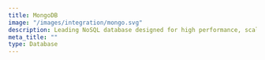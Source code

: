 ```yaml
---
title: MongoDB
image: "/images/integration/mongo.svg"
description: Leading NoSQL database designed for high performance, scalability, and flexible document data storage.
meta_title: ""
type: Database
---
```

